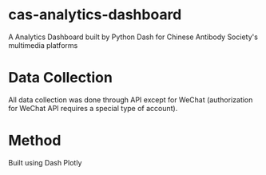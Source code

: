 # cas-analytics-dashboard
A Analytics Dashboard built by Python Dash for Chinese Antibody Society's multimedia platforms

# Data Collection
All data collection was done through API except for WeChat (authorization for WeChat API requires a special type of account).

# Method
Built using Dash Plotly

